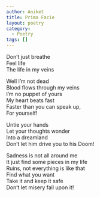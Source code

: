 ```yaml
---
author: Aniket
title: Prima Facie
layout: poetry
category:
  - Poetry
tags: []
---
```

Don’t just breathe  
Feel life  
The life in my veins

Well I’m not dead  
Blood flows through my veins  
I’m no puppet of yours  
My heart beats fast  
Faster than you can speak up,  
For yourself!

Untie your hands  
Let your thoughts wonder  
Into a dreamland  
Don’t let him drive you to his Doom!

Sadness is not all around me  
It just find some pieces in my life  
Ruins, not everything is like that  
Find what you want  
Take it and keep it safe  
Don’t let misery fall upon it!